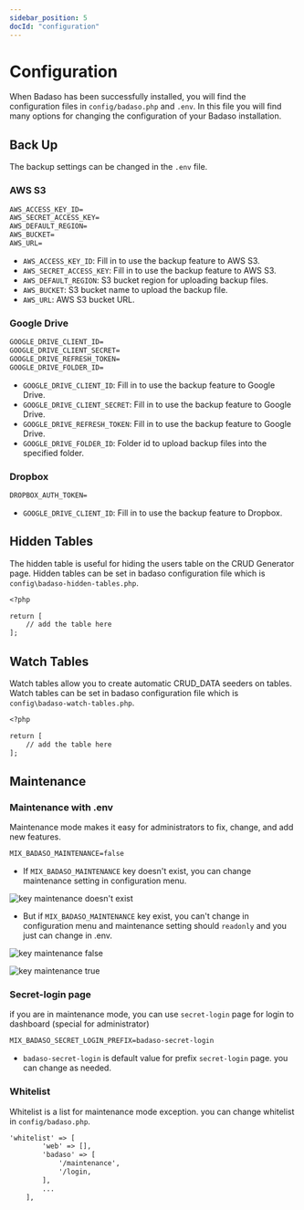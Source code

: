 ```yaml
---
sidebar_position: 5
docId: "configuration"
---
```


# Configuration

When Badaso has been successfully installed, you will find the configuration files in `config/badaso.php` and `.env`. In this file you will find many options for changing the configuration of your Badaso installation.

## Back Up

The backup settings can be changed in the `.env` file.

### AWS S3

```md title=".env"
AWS_ACCESS_KEY_ID=
AWS_SECRET_ACCESS_KEY=
AWS_DEFAULT_REGION=
AWS_BUCKET=
AWS_URL=
```

- `AWS_ACCESS_KEY_ID`: Fill in to use the backup feature to AWS S3.
- `AWS_SECRET_ACCESS_KEY`: Fill in to use the backup feature to AWS S3.
- `AWS_DEFAULT_REGION`: S3 bucket region for uploading backup files.
- `AWS_BUCKET`: S3 bucket name to upload the backup file.
- `AWS_URL`: AWS S3 bucket URL.

### Google Drive

```md title=".env"
GOOGLE_DRIVE_CLIENT_ID=
GOOGLE_DRIVE_CLIENT_SECRET=
GOOGLE_DRIVE_REFRESH_TOKEN=
GOOGLE_DRIVE_FOLDER_ID=
```

- `GOOGLE_DRIVE_CLIENT_ID`: Fill in to use the backup feature to Google Drive.
- `GOOGLE_DRIVE_CLIENT_SECRET`: Fill in to use the backup feature to Google Drive.
- `GOOGLE_DRIVE_REFRESH_TOKEN`: Fill in to use the backup feature to Google Drive.
- `GOOGLE_DRIVE_FOLDER_ID`: Folder id to upload backup files into the specified folder.

### Dropbox

```md title=".env"
DROPBOX_AUTH_TOKEN=
```

- `GOOGLE_DRIVE_CLIENT_ID`: Fill in to use the backup feature to Dropbox.

## Hidden Tables

The hidden table is useful for hiding the users table on the CRUD Generator page. Hidden tables can be set in badaso configuration file which is `config\badaso-hidden-tables.php`.

```md title="config/badaso-hidden-tables.php"
<?php

return [
    // add the table here
];
```

## Watch Tables

Watch tables allow you to create automatic CRUD_DATA seeders on tables. Watch tables can be set in badaso configuration file which is `config\badaso-watch-tables.php`.

```md title="config/badaso-hidden-tables.php"
<?php

return [
    // add the table here
];
```

## Maintenance

### Maintenance with .env
Maintenance mode makes it easy for administrators to fix, change, and add new features.  

```md title=".env"
MIX_BADASO_MAINTENANCE=false
```
- If `MIX_BADASO_MAINTENANCE` key doesn't exist, you can change maintenance setting in configuration menu.

![key maintenance doesn't exist](https://i.postimg.cc/CLy8DgTg/key-maintenance-doesn-t-exist.png)

- But if `MIX_BADASO_MAINTENANCE` key exist, you can't change in configuration menu and maintenance setting should `readonly` and you just can change in .env.

![key maintenance false](https://i.postimg.cc/3RVvtMk2/key-maintenance-false.png)

![key maintenance true](https://i.postimg.cc/gcLRn07s/key-maintenance-true.png)

### Secret-login page
if you are in maintenance mode, you can use `secret-login` page for login to dashboard (special for administrator)

```md title=".env"
MIX_BADASO_SECRET_LOGIN_PREFIX=badaso-secret-login
```

- `badaso-secret-login` is default value for prefix `secret-login` page. you can change as needed.

### Whitelist
Whitelist is a list for maintenance mode exception. you can change whitelist in `config/badaso.php`.

```md title="config/badaso.php"
'whitelist' => [
        'web' => [],
        'badaso' => [
            '/maintenance',
            '/login,
        ],
        ...
    ],
```

